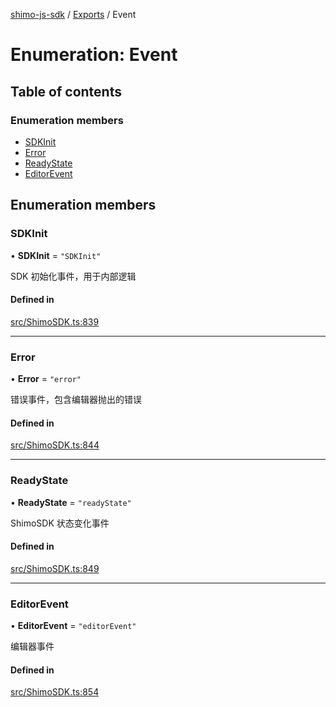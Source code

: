 [shimo-js-sdk](/README.md) / [Exports](/modules.md) / Event

# Enumeration: Event

## Table of contents

### Enumeration members

- [SDKInit](/enums/Event.md#sdkinit)
- [Error](/enums/Event.md#error)
- [ReadyState](/enums/Event.md#readystate)
- [EditorEvent](/enums/Event.md#editorevent)

## Enumeration members

### SDKInit

• **SDKInit** = `"SDKInit"`

SDK 初始化事件，用于内部逻辑

#### Defined in

[src/ShimoSDK.ts:839](https://github.com/byte9527/shimo-js-sdk/blob/8fa8b89/src/ShimoSDK.ts#L839)

___

### Error

• **Error** = `"error"`

错误事件，包含编辑器抛出的错误

#### Defined in

[src/ShimoSDK.ts:844](https://github.com/byte9527/shimo-js-sdk/blob/8fa8b89/src/ShimoSDK.ts#L844)

___

### ReadyState

• **ReadyState** = `"readyState"`

ShimoSDK 状态变化事件

#### Defined in

[src/ShimoSDK.ts:849](https://github.com/byte9527/shimo-js-sdk/blob/8fa8b89/src/ShimoSDK.ts#L849)

___

### EditorEvent

• **EditorEvent** = `"editorEvent"`

编辑器事件

#### Defined in

[src/ShimoSDK.ts:854](https://github.com/byte9527/shimo-js-sdk/blob/8fa8b89/src/ShimoSDK.ts#L854)
